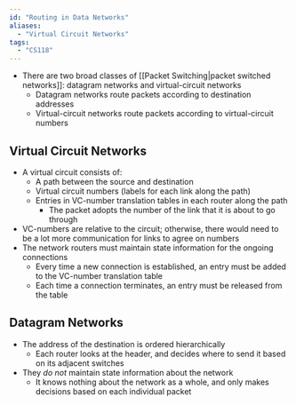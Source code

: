 ```yaml
---
id: "Routing in Data Networks"
aliases:
  - "Virtual Circuit Networks"
tags:
  - "CS118"
---
```


- There are two broad classes of [[Packet Switching|packet switched networks]]:
  datagram networks and virtual-circuit networks
  - Datagram networks route packets according to destination addresses
  - Virtual-circuit networks route packets according to virtual-circuit numbers

## Virtual Circuit Networks

- A virtual circuit consists of:
  - A path between the source and destination
  - Virtual circuit numbers (labels for each link along the path)
  - Entries in VC-number translation tables in each router along the path
    - The packet adopts the number of the link that it is about to go through
- VC-numbers are relative to the circuit; otherwise, there would need to be a
  lot more communication for links to agree on numbers
- The network routers must maintain state information for the ongoing
  connections
  - Every time a new connection is established, an entry must be added to the
    VC-number translation table
  - Each time a connection terminates, an entry must be released from the table

## Datagram Networks

- The address of the destination is ordered hierarchically
  - Each router looks at the header, and decides where to send it based on its
    adjacent switches
- They _do not_ maintain state information about the network
  - It knows nothing about the network as a whole, and only makes decisions
    based on each individual packet
